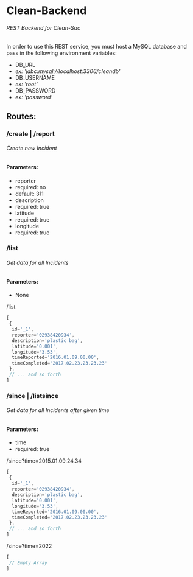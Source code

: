 # Clean-Backend
###### _REST Backend for Clean-Sac_

In order to use this REST service, you must host a MySQL database and pass in the following environment variables:
 - DB_URL
  - _ex: 'jdbc:mysql://localhost:3306/cleandb'_
 - DB_USERNAME
  - _ex: 'root'_
 - DB_PASSWORD
  - _ex: 'password'_

## Routes:

### /create | /report
###### Create new Incident
#### Parameters:
 - reporter
  - required: no
  - default: 311
 - description
  - required: true
 - latitude
  - required: true
 - longitude
  - required: true

### /list
###### Get data for all Incidents
#### Parameters:
 - None

/list
```JavaScript
[
 { 
  id='_1',
  reporter='02938420934',
  description='plastic bag',
  latitude='0.001',
  longitude='3.53',
  timeReported='2016.01.09.00.00',
  timeCompleted='2017.02.23.23.23.23'
 },
 // ... and so forth
]
```

### /since | /listsince
###### Get data for all Incidents after given time
#### Parameters:
 - time
  - required: true

/since?time=2015.01.09.24.34
```JavaScript
[
 { 
  id='_1',
  reporter='02938420934',
  description='plastic bag',
  latitude='0.001',
  longitude='3.53',
  timeReported='2016.01.09.00.00',
  timeCompleted='2017.02.23.23.23.23'
 },
 // ... and so forth
]
```
/since?time=2022
```JavaScript
[
 // Empty Array
]
```
